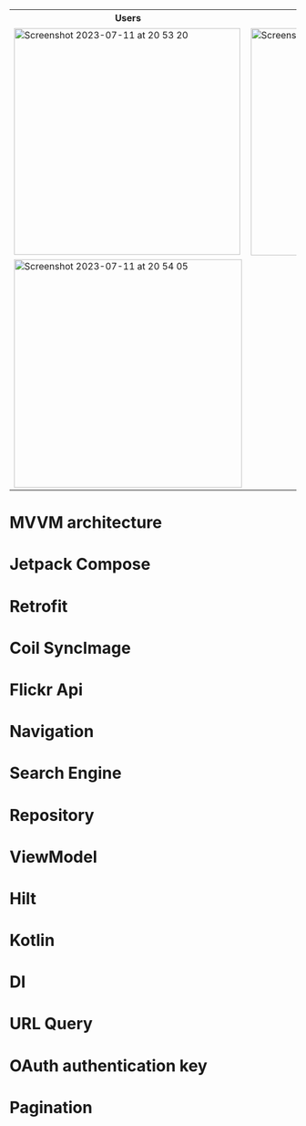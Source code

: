 <table>
  <tr><th>Users</th><th>User's Images</th><th>Selected Image</th><th>Search</th></tr>
  <tr>
    <td>
     <img width="397" alt="Screenshot 2023-07-11 at 20 53 20" src="https://github.com/a222112000/coilApp/assets/26028054/f8ef83e6-712c-4288-95a8-bcd799dfd121">
    </td>
    <td>
   <img width="398" alt="Screenshot 2023-07-11 at 20 53 31" src="https://github.com/a222112000/coilApp/assets/26028054/de03abb0-38b9-4ff1-99a9-6e985660e403">
    </td>
    <td>
    <img width="387" alt="Screenshot 2023-07-11 at 20 53 46" src="https://github.com/a222112000/coilApp/assets/26028054/51978736-d1e2-4d73-9129-f706d48076eb">
    </td>
    <td>
    <img width="401" alt="Screenshot 2023-07-11 at 20 53 56" src="https://github.com/a222112000/coilApp/assets/26028054/4437e262-f042-4f48-8759-d549fa9a02e6">
    </td>
  </tr>
  <tr span="3"><td>
    <img width="400" alt="Screenshot 2023-07-11 at 20 54 05" src="https://github.com/a222112000/coilApp/assets/26028054/24eee0ea-ed79-47a5-8833-03c77c3114c4">
  </td></tr>
</table>


# MVVM architecture 
# Jetpack Compose
# Retrofit
# Coil SyncImage
# Flickr Api
# Navigation
# Search Engine
# Repository
# ViewModel
# Hilt
# Kotlin
# DI
# URL Query
# OAuth authentication key
# Pagination

